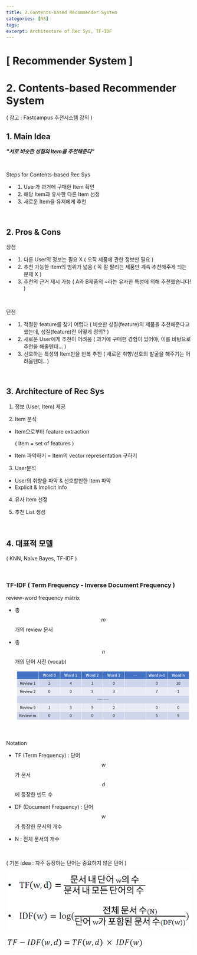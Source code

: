 ```yaml
---
title: 2.Contents-based Recommender System
categories: [RS]
tags: 
excerpt: Architecture of Rec Sys, TF-IDF
---
```


<script src="https://cdn.mathjax.org/mathjax/latest/MathJax.js?config=TeX-AMS-MML_HTMLorMML" type="text/javascript"></script>

# [ Recommender System ]

# 2. Contents-based Recommender System

( 참고 : Fastcampus 추천시스템 강의 )

## 1. Main Idea

***"서로 비슷한 성질의 Item을 추천해준다"***

<br>

Steps for Contents-based Rec Sys

- 1) User가 과거에 구매한 Item 확인
- 2) 해당 Item과 유사한 다른 Item 선정
- 3) 새로운 Item을 유저에게 추천

<br>

## 2. Pros & Cons

장점

- 1) 다른 User의 정보는 필요 X ( 오직 제품에 관한 정보만 필요 )
- 2) 추천 가능한 Item의 범위가 넓음 ( 꼭 잘 팔리는 제품만 계속 추천해주게 되는 문제 X )
- 3) 추천의 근거 제시 가능 ( A와 B제품의 ~라는 유사한 특성에 의해 추천했습니다! )

<br>

단점

- 1) 적절한 feature를 찾기 어렵다 ( 비슷한 성질(feature)의 제품을 추천해준다고 했는데, 성질(feature)란 어떻게 정의? )
- 2) 새로운 User에게 추천이 어려움 ( 과거에 구매한 경험이 있어야, 이를 바탕으로 추천을 해줄텐데... )
- 3) 선호하는 특성의 Item만을 반복 추천 ( 새로운 취향/선호의 발굴을 해주기는 어려울텐데.. )

<br>

## 3. Architecture of Rec Sys

1) 정보 (User, Item) 제공

2) Item 분석

- Item으로부터 feature extraction 

  ( Item = set of features )

- Item 파악하기 = Item의 vector representation 구하기

3) User분석

- User의 취향을 파악 & 선호할만한 Item 파악
- Explicit & Implicit Info

4) 유사 Item 선정

5) 추천 List 생성

<br>

## 4. 대표적 모델

( KNN, Naive Bayes, TF-IDF )

<br>

### TF-IDF ( Term Frequency - Inverse Document Frequency )

review-word frequency matrix

- 총 $$m$$개의 review 문서

- 총 $$n$$개의 단어 사전 (vocab)

  ![figure2](/assets/img/recsys/2-1.png)
  

<br>

Notation

- TF (Term Frequency) : 단어 $$w$$ 가 문서 $$d$$에 등장한 빈도 수

- DF (Document Frequency) : 단어 $$w$$가 등장한 문서의 개수

- N : 전체 문서의 개수

<br>

( 기본 idea : 자주 등장하는 단어는 중요하지 않은 단어 )

![figure2](/assets/img/recsys/2-2.png)

![figure2](/assets/img/recsys/2-3.png)





